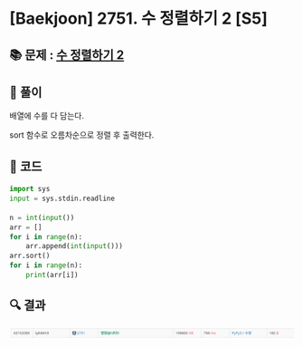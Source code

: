 # [Baekjoon] 2751. 수 정렬하기 2 [S5]

## 📚 문제 : [수 정렬하기 2](https://www.acmicpc.net/problem/2751)

## 📖 풀이

배열에 수를 다 담는다.

sort 함수로 오름차순으로 정렬 후 출력한다.

## 📒 코드

```python
import sys
input = sys.stdin.readline

n = int(input())
arr = []
for i in range(n):
    arr.append(int(input()))
arr.sort()
for i in range(n):
    print(arr[i])
```

## 🔍 결과

![image-20220510194815345](README.assets/image-20220510194815345.png)